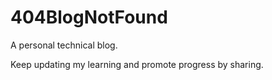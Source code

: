 # 404BlogNotFound
A personal technical blog.

Keep updating my learning and promote progress by sharing.
